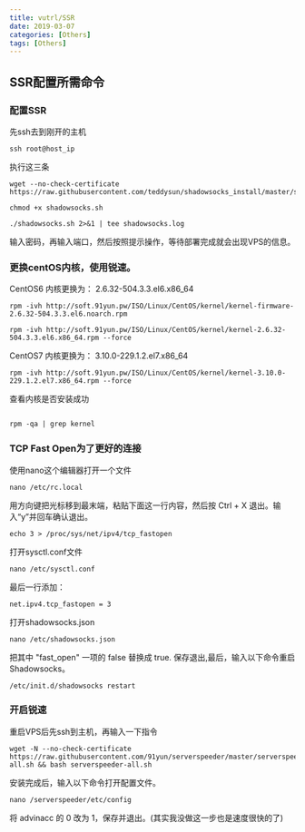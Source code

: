 ```yaml
---
title: vutrl/SSR
date: 2019-03-07
categories: [Others]
tags: [Others]
---
```


## SSR配置所需命令
<!-- more -->
### 配置SSR
先ssh去到刚开的主机
```
ssh root@host_ip
```
执行这三条
```
wget --no-check-certificate https://raw.githubusercontent.com/teddysun/shadowsocks_install/master/shadowsocks.sh

chmod +x shadowsocks.sh

./shadowsocks.sh 2>&1 | tee shadowsocks.log
```
输入密码，再输入端口，然后按照提示操作，等待部署完成就会出现VPS的信息。

### 更换centOS内核，使用锐速。
CentOS6 内核更换为： 2.6.32-504.3.3.el6.x86_64
```
rpm -ivh http://soft.91yun.pw/ISO/Linux/CentOS/kernel/kernel-firmware-2.6.32-504.3.3.el6.noarch.rpm

rpm -ivh http://soft.91yun.pw/ISO/Linux/CentOS/kernel/kernel-2.6.32-504.3.3.el6.x86_64.rpm --force

```
CentOS7 内核更换为： 3.10.0-229.1.2.el7.x86_64
```
rpm -ivh http://soft.91yun.pw/ISO/Linux/CentOS/kernel/kernel-3.10.0-229.1.2.el7.x86_64.rpm --force

```
查看内核是否安装成功
```
	
rpm -qa | grep kernel
```

### TCP Fast Open为了更好的连接
使用nano这个编辑器打开一个文件
```
nano /etc/rc.local
```
用方向键把光标移到最末端，粘贴下面这一行内容，然后按 Ctrl + X 退出。输入“y”并回车确认退出。
```
echo 3 > /proc/sys/net/ipv4/tcp_fastopen
```
打开sysctl.conf文件
```
nano /etc/sysctl.conf
```
最后一行添加：
```
net.ipv4.tcp_fastopen = 3
```
打开shadowsocks.json
```
nano /etc/shadowsocks.json
```
把其中 "fast_open" 一项的 false 替换成 true.
保存退出,最后，输入以下命令重启 Shadowsocks。
```
/etc/init.d/shadowsocks restart
```
### 开启锐速
重启VPS后先ssh到主机，再输入一下指令
```
wget -N --no-check-certificate https://raw.githubusercontent.com/91yun/serverspeeder/master/serverspeeder-all.sh && bash serverspeeder-all.sh
```
安装完成后，输入以下命令打开配置文件。
```
nano /serverspeeder/etc/config
```
将 advinacc 的 0 改为 1，保存并退出。(其实我没做这一步也是速度很快的了)